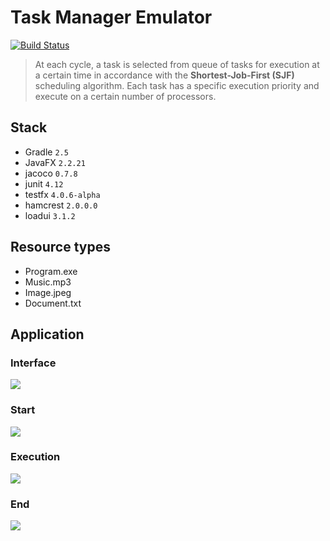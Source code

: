 # Task Manager Emulator
[![Build Status](https://travis-ci.org/Danielive/task-manager.svg?branch=master)](https://travis-ci.org/Danielive/task-manager)

> At each cycle, a task is selected from queue of tasks for execution at a certain time in accordance with the **Shortest-Job-First (SJF)** scheduling algorithm. Each task has a specific execution priority and execute on a certain number of processors.

## Stack
- Gradle `2.5`
- JavaFX `2.2.21`
- jacoco `0.7.8`
- junit `4.12`
- testfx `4.0.6-alpha`
- hamcrest `2.0.0.0`
- loadui `3.1.2`

## Resource types
- Program.exe
- Music.mp3
- Image.jpeg
- Document.txt

## Application
### Interface 
<img src="https://camo.githubusercontent.com/9b14d89250d893abe5c10596462cd45b44432867/68747470733a2f2f70702e757365726170692e636f6d2f633834343332312f763834343332313235362f3138306166352f7a6d4f355f7452586345552e6a7067"/>

### Start
<img src="https://camo.githubusercontent.com/fefee648864b1594ea44761a0f2e243008fee53b/68747470733a2f2f70702e757365726170692e636f6d2f633834343332312f763834343332313434382f3138346331342f7865304576424c376d36672e6a7067"/>

### Execution
<img src="https://camo.githubusercontent.com/da223154856b66c1238704168540534a5285df04/68747470733a2f2f70702e757365726170692e636f6d2f633834343332312f763834343332313434382f3138346266302f443278525377517a7a6b302e6a7067"/>

### End
<img src="https://camo.githubusercontent.com/064ee6376b5973615b2d6679d637511b0f86941f/68747470733a2f2f70702e757365726170692e636f6d2f633834343332312f763834343332313434382f3138346330322f484c705362526b7a7849672e6a7067"/>